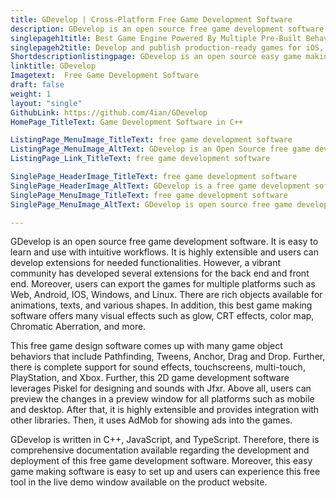 ```yaml
---
title: GDevelop | Cross-Platform Free Game Development Software
description: GDevelop is an open source free game development software. It is self-hosted, extensible, and lets users develop games without any programming skills.
singlepageh1title: Best Game Engine Powered By Multiple Pre-Built Behaviours
singlepageh2title: Develop and publish production-ready games for iOS, Android, Desktop, and Web. GDevelop is a 2D game development software with quick prototyping features.
Shortdescriptionlistingpage: GDevelop is an open source easy game making software. It requires no programming skills and lets its users build and publish video games for multiple platforms.
linktitle: GDevelop
Imagetext:  Free Game Development Software
draft: false
weight: 1
layout: "single"
GithubLink: https://github.com/4ian/GDevelop
HomePage_TitleText: Game Development Software in C++

ListingPage_MenuImage_TitleText: free game development software
ListingPage_MenuImage_AltText: GDevelop is an Open Source free game development software
ListingPage_Link_TitleText: free game development software

SinglePage_HeaderImage_TitleText: free game development software
SinglePage_HeaderImage_AltText: GDevelop is a free game development software
SinglePage_MenuImage_TitleText: free game development software
SinglePage_MenuImage_AltText: GDevelop is open source free game development software

---
```


GDevelop is an open source free game development software. It is easy to learn and use with intuitive workflows. It is highly extensible and users can develop extensions for needed functionalities. However, a vibrant community has developed several extensions for the back end and front end. Moreover, users can export the games for multiple platforms such as Web, Android, IOS, Windows, and Linux. There are rich objects available for animations, texts, and various shapes. In addition, this best game making software offers many visual effects such as glow, CRT effects, color map, Chromatic Aberration, and more.

This free game design software comes up with many game object behaviors that include Pathfinding, Tweens, Anchor, Drag and Drop. Further, there is complete support for sound effects, touchscreens, multi-touch, PlayStation, and Xbox. Further, this 2D game development software leverages Piskel for designing and sounds with Jfxr. Above all, users can preview the changes in a preview window for all platforms such as mobile and desktop. After that, it is highly extensible and provides integration with other libraries. Then, it uses AdMob for showing ads into the games.

GDevelop is written in C++, JavaScript, and TypeScript. Therefore, there is comprehensive documentation available regarding the development and deployment of this free game development software. Moreover, this easy game making software is easy to set up and users can experience this free tool in the live demo window available on the product website.

<a class="anchor" id="requirements" name="requirements" style="font-size: 12.16px;"></a>
